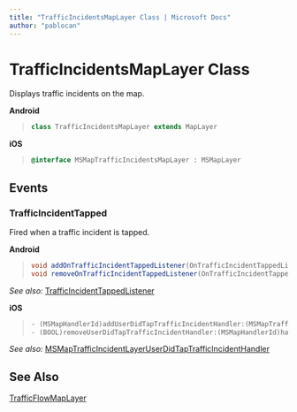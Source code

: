 ```yaml
---
title: "TrafficIncidentsMapLayer Class | Microsoft Docs"
author: "pablocan"
---
```


# TrafficIncidentsMapLayer Class

Displays traffic incidents on the map.

**Android**

>```java
> class TrafficIncidentsMapLayer extends MapLayer
>```

**iOS**

>```objectivec
> @interface MSMapTrafficIncidentsMapLayer : MSMapLayer
>```


## Events

### TrafficIncidentTapped

Fired when a traffic incident is tapped.

**Android**

>```java
> void addOnTrafficIncidentTappedListener(OnTrafficIncidentTappedListener listener)
> void removeOnTrafficIncidentTappedListener(OnTrafficIncidentTappedListener listener)
>```

_See also:_ [TrafficIncidentTappedListener](Android/OnTrafficIncidentTappedListener-interface.md)

**iOS**

>```objectivec
> - (MSMapHandlerId)addUserDidTapTrafficIncidentHandler:(MSMapTrafficIncidentLayerUserDidTapTrafficIncidentHandler)handler
> - (BOOL)removeUserDidTapTrafficIncidentHandler:(MSMapHandlerId)handlerId

_See also:_ [MSMapTrafficIncidentLayerUserDidTapTrafficIncidentHandler](iOS/MSMapTrafficIncidentLayerUserDidTapTrafficIncidentHandler-interface.md)

## See Also

[TrafficFlowMapLayer](TrafficFlowMapLayer-class.md)